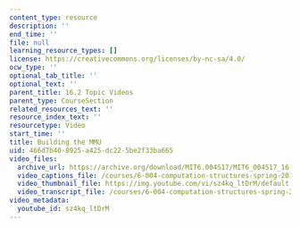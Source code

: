 ```yaml
---
content_type: resource
description: ''
end_time: ''
file: null
learning_resource_types: []
license: https://creativecommons.org/licenses/by-nc-sa/4.0/
ocw_type: ''
optional_tab_title: ''
optional_text: ''
parent_title: 16.2 Topic Videos
parent_type: CourseSection
related_resources_text: ''
resource_index_text: ''
resourcetype: Video
start_time: ''
title: Building the MMU
uid: 466d7b40-8925-a425-dc22-5be2f33ba665
video_files:
  archive_url: https://archive.org/download/MIT6.004S17/MIT6_004S17_16-02-04_300k.mp4
  video_captions_file: /courses/6-004-computation-structures-spring-2017/6d848449d5085ddda5e4aa730ed80abd_sz4kq_ltDrM.vtt
  video_thumbnail_file: https://img.youtube.com/vi/sz4kq_ltDrM/default.jpg
  video_transcript_file: /courses/6-004-computation-structures-spring-2017/e1894523428e5551740afcb64f47a619_sz4kq_ltDrM.pdf
video_metadata:
  youtube_id: sz4kq_ltDrM
---
```

